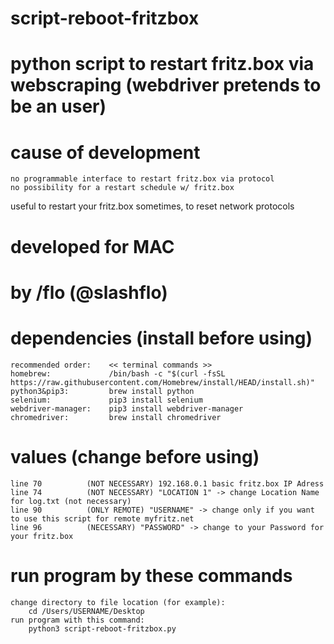 # script-reboot-fritzbox
# python script to restart fritz.box via webscraping (webdriver pretends to be an user)
# cause of development
    no programmable interface to restart fritz.box via protocol
    no possibility for a restart schedule w/ fritz.box

useful to restart your fritz.box sometimes, to reset network protocols

# developed for MAC
# by /flo (@slashflo)

# dependencies (install before using)
    recommended order:    << terminal commands >>
    homebrew:             /bin/bash -c "$(curl -fsSL https://raw.githubusercontent.com/Homebrew/install/HEAD/install.sh)"
    python3&pip3:         brew install python
    selenium:             pip3 install selenium
    webdriver-manager:    pip3 install webdriver-manager
    chromedriver:         brew install chromedriver

# values (change before using)
    line 70          (NOT NECESSARY) 192.168.0.1 basic fritz.box IP Adress
    line 74          (NOT NECESSARY) "LOCATION 1" -> change Location Name for log.txt (not necessary)
    line 90          (ONLY REMOTE) "USERNAME" -> change only if you want to use this script for remote myfritz.net
    line 96          (NECESSARY) "PASSWORD" -> change to your Password for your fritz.box

# run program by these commands
    change directory to file location (for example):     
        cd /Users/USERNAME/Desktop
    run program with this command:
        python3 script-reboot-fritzbox.py
